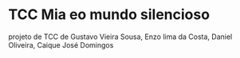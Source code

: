 # TCC Mia eo mundo silencioso
 projeto de TCC de Gustavo Vieira Sousa, Enzo lima da Costa, Daniel Oliveira, Caique José Domingos
